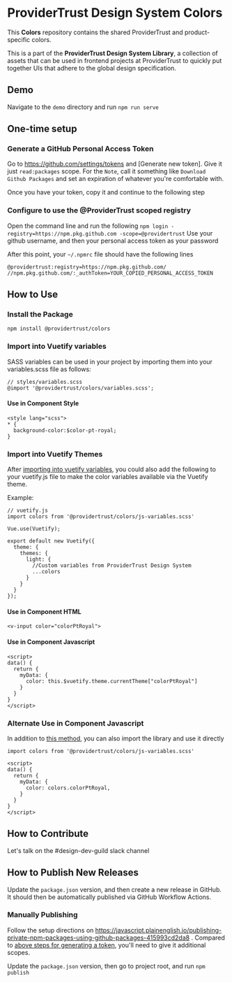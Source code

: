 # ProviderTrust Design System Colors
This **Colors** repository contains the shared ProviderTrust and product-specific colors.

This is a part of the **ProviderTrust Design System Library**, a collection of assets
that can be used in frontend projects at ProviderTrust to quickly put together UIs 
that adhere to the global design specification.

## Demo
Navigate to the `demo` directory and run `npm run serve`

## One-time setup
### Generate a GitHub Personal Access Token
Go to https://github.com/settings/tokens and [Generate new token]. Give it just `read:packages` scope. For the `Note`, call it something like `Download Github Packages` and set an expiration of whatever you're comfortable with.  

Once you have your token, copy it and continue to the following step

### Configure to use the @ProviderTrust scoped registry
Open the command line and run the following `npm login -registry=https://npm.pkg.github.com -scope=@providertrust`
Use your github username, and then your personal access token as your password

After this point, your `~/.npmrc` file should have the following lines
```
@providertrust:registry=https://npm.pkg.github.com/
//npm.pkg.github.com/:_authToken=YOUR_COPIED_PERSONAL_ACCESS_TOKEN
```

## How to Use
### Install the Package
`npm install @providertrust/colors`

### Import into Vuetify variables
SASS variables can be used in your project by importing them into your variables.scss 
file as follows:
```
// styles/variables.scss
@import '@providertrust/colors/variables.scss';
```

#### Use in Component Style
```
<style lang="scss">
* {
  background-color:$color-pt-royal;
}
```

### Import into Vuetify Themes

After [importing into vuetify variables](#import-into-vuetify-variables), you could also add the following to your vuetify.js file to make the color variables available via the Vuetify theme.

Example:
```
// vuetify.js
import colors from '@providertrust/colors/js-variables.scss'

Vue.use(Vuetify);

export default new Vuetify({
  theme: {
    themes: {
      light: {
        //Custom variables from ProviderTrust Design System
        ...colors
      }
    }
  }
});
```

#### Use in Component HTML
```
<v-input color="colorPtRoyal">
```

#### Use in Component Javascript
```
<script>
data() {
  return {
    myData: {
      color: this.$vuetify.theme.currentTheme["colorPtRoyal"]
    }
  }
}
</script>
```

### Alternate Use in Component Javascript

In addition to [this method](#use-in-component-javascript), you can also import the library and use it directly
```
import colors from '@providertrust/colors/js-variables.scss'

<script>
data() {
  return {
    myData: {
      color: colors.colorPtRoyal,
    }
  }
}
</script>
```

## How to Contribute
Let's talk on the #design-dev-guild slack channel

## How to Publish New Releases
Update the `package.json` version, and then create a new release in GitHub. It should then be automatically published via GitHub Workflow Actions.

### Manually Publishing
Follow the setup directions on https://javascript.plainenglish.io/publishing-private-npm-packages-using-github-packages-415993cd2da8 . Compared to [above steps for generating a token](#generate-a-github-personal-access-token), you'll need to give it additional scopes.

Update the `package.json` version, then go to project root, and run `npm publish`